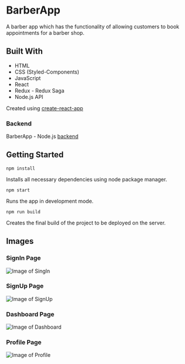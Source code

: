 # BarberApp

A barber app which has the functionality of allowing customers to book appointments for a barber shop.

## Built With

- HTML
- CSS (Styled-Components)
- JavaScript
- React
- Redux - Redux Saga
- Node.js API

Created using [create-react-app](https://github.com/facebook/create-react-app)

### Backend

BarberApp - Node.js [backend](https://github.com/danielferreiradf/barber_app)

## Getting Started

```
npm install
```

Installs all necessary dependencies using node package manager.

```
npm start
```

Runs the app in development mode.

```
npm run build
```

Creates the final build of the project to be deployed on the server.

## Images

### SignIn Page

![Image of SingIn](https://i.ibb.co/gmXn61g/signin.jpg)

### SignUp Page

![Image of SignUp](https://i.ibb.co/0jbbtB7/signup.jpg)

### Dashboard Page

![Image of Dashboard](https://i.ibb.co/tzgfqM3/dashboard.jpg)

### Profile Page

![Image of Profile](https://i.ibb.co/GT7BQg9/profile.jpg)
